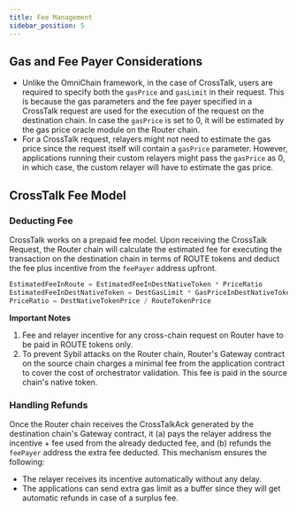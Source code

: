 ```yaml
---
title: Fee Management
sidebar_position: 5
---
```


## Gas and Fee Payer Considerations

- Unlike the OmniChain framework, in the case of CrossTalk, users are required to specify both the `gasPrice` and `gasLimit` in their request. This is because the gas parameters and the fee payer specified in a CrossTalk request are used for the execution of the request on the destination chain. In case the `gasPrice` is set to 0, it will be estimated by the gas price oracle module on the Router chain. 
- For a CrossTalk request, relayers might not need to estimate the gas price since the request itself will contain a `gasPrice` parameter. However, applications running their custom relayers might pass the `gasPrice` as 0, in which case, the custom relayer will have to estimate the gas price.

## CrossTalk Fee Model
### Deducting Fee
CrossTalk works on a prepaid fee model. Upon receiving the CrossTalk Request, the Router chain will calculate the estimated fee for executing the transaction on the destination chain in terms of ROUTE tokens and deduct the fee plus incentive from the `feePayer` address upfront.
```javascript
EstimatedFeeInRoute = EstimatedFeeInDestNativeToken * PriceRatio
EstimatedFeeInDestNativeToken = DestGasLimit * GasPriceInDestNativeToken
PriceRatio = DestNativeTokenPrice / RouteTokenPrice
```

**Important Notes**
1. Fee and relayer incentive for any cross-chain request on Router have to be paid in ROUTE tokens only.
2. To prevent Sybil attacks on the Router chain, Router's Gateway contract on the source chain charges a minimal fee from the application contract to cover the cost of orchestrator validation. This fee is paid in the source chain's native token.


### Handling Refunds
Once the Router chain receives the CrossTalkAck generated by the destination chain's Gateway contract, it (a) pays the relayer address the incentive + fee used from the already deducted fee, and (b) refunds the `feePayer` address the extra fee deducted. This mechanism ensures the following:
- The relayer receives its incentive automatically without any delay.
- The applications can send extra gas limit as a buffer since they will get automatic refunds in case of a surplus fee.
